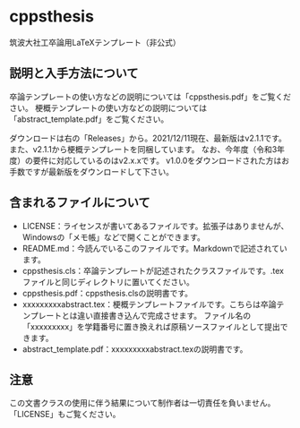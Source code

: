 # cppsthesis
筑波大社工卒論用LaTeXテンプレート（非公式）

## 説明と入手方法について
卒論テンプレートの使い方などの説明については「cppsthesis.pdf」をご覧ください。
梗概テンプレートの使い方などの説明については「abstract_template.pdf」をご覧ください。

ダウンロードは右の「Releases」から。2021/12/11現在、最新版はv2.1.1です。
また、v2.1.1から梗概テンプレートを同梱しています。
なお、今年度（令和3年度）の要件に対応しているのはv2.x.xです。
v1.0.0をダウンロードされた方はお手数ですが最新版をダウンロードして下さい。

## 含まれるファイルについて
- LICENSE：ライセンスが書いてあるファイルです。拡張子はありませんが、Windowsの「メモ帳」などで開くことができます。
- README.md：今読んでいるこのファイルです。Markdownで記述されています。
- cppsthesis.cls：卒論テンプレートが記述されたクラスファイルです。.texファイルと同じディレクトリに置いてください。
- cppsthesis.pdf：cppsthesis.clsの説明書です。
- xxxxxxxxxabstract.tex：梗概テンプレートファイルです。こちらは卒論テンプレートとは違い直接書き込んで完成させます。
ファイル名の「xxxxxxxxx」を学籍番号に置き換えれば原稿ソースファイルとして提出できます。
- abstract_template.pdf：xxxxxxxxxabstract.texの説明書です。

## 注意
この文書クラスの使用に伴う結果について制作者は一切責任を負いません。
「LICENSE」もご覧ください。
